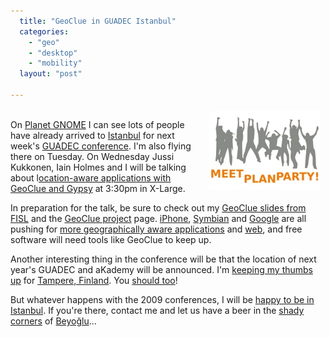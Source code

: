 ```yaml
---
  title: "GeoClue in GUADEC Istanbul"
  categories: 
    - "geo"
    - "desktop"
    - "mobility"
  layout: "post"

---
```

<p>
<a href="/files/guadec-jumping.png"><img src="/files/guadec-jumping-tm.jpg" height="125" width="178" border="0" align="right" hspace="8" vspace="4" alt="GUADEC: Meet, Plan, Party!" title="GUADEC: Meet, Plan, Party!" /></a>
<br />On <a href="http://planet.gnome.org/">Planet GNOME</a> I can see lots of people have already arrived to <a href="http://en.wikipedia.org/wiki/Istanbul">Istanbul</a> for next week's <a href="http://guadec.expectnation.com/public/content/main">GUADEC conference</a>. I'm also flying there on Tuesday. On Wednesday Jussi Kukkonen, Iain Holmes and I will be talking about l<a href="http://guadec.expectnation.com/guadec08/public/schedule/detail/32">ocation-aware applications with GeoClue and Gypsy</a> at 3:30pm in X-Large.
</p><p>
In preparation for the talk, be sure to check out my <a href="http://www.slideshare.net/bergie/geoclue-geoinformation-framework/">GeoClue slides from FISL</a> and the <a href="http://geoclue.freedesktop.org/">GeoClue project</a> page. <a href="http://lifehacker.com/395171/how-your-location+aware-iphone-will-change-your-life">iPhone</a>, <a href="http://www.symbian.com/developer/techlib/v9.2docs/doc_source/guide/Location-Based-Services-subsystem-guide/Public/LocationAcquisition/HowTo_LocationAPI_GetLocation.html">Symbian</a> and <a href="http://code.google.com/p/gears/wiki/GeolocationAPI">Google</a> are all pushing for <a href="http://bergie.iki.fi/blog/iphone-geoclue_and_making_mobile_devices_location-aware/">more geographically aware applications</a> and <a href="http://azarask.in/blog/post/firefox-geolocation-js-library/">web</a>, and free software will need tools like GeoClue to keep up.
</p><p>
Another interesting thing in the conference will be that the location of next year's GUADEC and aKademy will be announced. I'm <a href="http://www.facebook.com/group.php?gid=17160749703">keeping my thumbs up</a> for <a href="http://www.coss.fi/web/coss/news?p_p_id=86">Tampere, Finland</a>. You <a href="http://www.facebook.com/group.php?gid=17160749703">should too</a>!
</p><p>
But whatever happens with the 2009 conferences, I will be <a href="http://flickr.com/photos/bergie/sets/72157604356399486/">happy to be in Istanbul</a>. If you're there, contact me and let us have a beer in the <a href="http://flickr.com/photos/bergie/987991479/in/set-72157601177213555/">shady corners</a> of <a href="http://en.wikipedia.org/wiki/Beyo%C4%9Flu">Beyoğlu</a>...
</p>